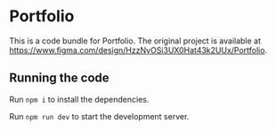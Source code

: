 
  # Portfolio

  This is a code bundle for Portfolio. The original project is available at https://www.figma.com/design/HzzNyOSi3UX0Hat43k2UUx/Portfolio.

  ## Running the code

  Run `npm i` to install the dependencies.

  Run `npm run dev` to start the development server.
  